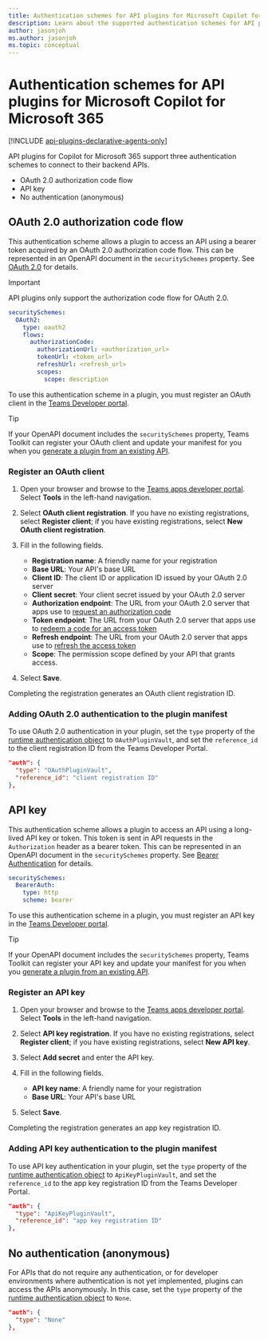 ```yaml
---
title: Authentication schemes for API plugins for Microsoft Copilot for Microsoft 365
description: Learn about the supported authentication schemes for API plugins in Microsoft Copilot for Microsoft 365
author: jasonjoh
ms.author: jasonjoh
ms.topic: conceptual
---
```


# Authentication schemes for API plugins for Microsoft Copilot for Microsoft 365

[!INCLUDE [api-plugins-declarative-agents-only](includes/api-plugins-declarative-agents-only.md)]

API plugins for Copilot for Microsoft 365 support three authentication schemes to connect to their backend APIs.

- OAuth 2.0 authorization code flow
- API key
- No authentication (anonymous)

## OAuth 2.0 authorization code flow

This authentication scheme allows a plugin to access an API using a bearer token acquired by an OAuth 2.0 authorization code flow. This can be represented in an OpenAPI document in the `securitySchemes` property. See [OAuth 2.0](https://swagger.io/docs/specification/authentication/oauth2/) for details.

> [!IMPORTANT]
> API plugins only support the authorization code flow for OAuth 2.0.

```yml
securitySchemes:
  OAuth2:
    type: oauth2
    flows:
      authorizationCode:
        authorizationUrl: <authorization_url>
        tokenUrl: <token_url>
        refreshUrl: <refresh_url>
        scopes:
          scope: description
```

To use this authentication scheme in a plugin, you must register an OAuth client in the [Teams Developer portal](https://dev.teams.microsoft.com/).

> [!TIP]
> If your OpenAPI document includes the `securitySchemes` property, Teams Toolkit can register your OAuth client and update your manifest for you when you [generate a plugin from an existing API](build-api-plugins-existing-api.md).

### Register an OAuth client

1. Open your browser and browse to the [Teams apps developer portal](https://dev.teams.microsoft.com/tools). Select **Tools** in the left-hand navigation.

1. Select **OAuth client registration**. If you have no existing registrations, select **Register client**; if you have existing registrations, select **New OAuth client registration**.

1. Fill in the following fields.

    - **Registration name**: A friendly name for your registration
    - **Base URL**: Your API's base URL
    - **Client ID**: The client ID or application ID issued by your OAuth 2.0 server
    - **Client secret**: Your client secret issued by your OAuth 2.0 server
    - **Authorization endpoint**: The URL from your OAuth 2.0 server that apps use to [request an authorization code](/entra/identity-platform/v2-oauth2-auth-code-flow#request-an-authorization-code)
    - **Token endpoint**: The URL from your OAuth 2.0 server that apps use to [redeem a code for an access token](/entra/identity-platform/v2-oauth2-auth-code-flow#redeem-a-code-for-an-access-token)
    - **Refresh endpoint**: The URL from your OAuth 2.0 server that apps use to [refresh the access token](/entra/identity-platform/v2-oauth2-auth-code-flow#refresh-the-access-token)
    - **Scope**: The permission scope defined by your API that grants access.

1. Select **Save**.

Completing the registration generates an OAuth client registration ID.

### Adding OAuth 2.0 authentication to the plugin manifest

To use OAuth 2.0 authentication in your plugin, set the `type` property of the [runtime authentication object](api-plugin-manifest.md#runtime-authentication-object) to `OAuthPluginVault`, and set the `reference_id` to the client registration ID from the Teams Developer Portal.

```json
"auth": {
  "type": "OAuthPluginVault",
  "reference_id": "client registration ID"
},
```

## API key

This authentication scheme allows a plugin to access an API using a long-lived API key or token. This token is sent in API requests in the `Authorization` header as a bearer token. This can be represented in an OpenAPI document in the `securitySchemes` property. See [Bearer Authentication](https://swagger.io/docs/specification/authentication/bearer-authentication/) for details.

```yml
securitySchemes:
  BearerAuth:
    type: http
    scheme: bearer
```

To use this authentication scheme in a plugin, you must register an API key in the [Teams Developer portal](https://dev.teams.microsoft.com/).

> [!TIP]
> If your OpenAPI document includes the `securitySchemes` property, Teams Toolkit can register your API key and update your manifest for you when you [generate a plugin from an existing API](build-api-plugins-existing-api.md).

### Register an API key

1. Open your browser and browse to the [Teams apps developer portal](https://dev.teams.microsoft.com/tools). Select **Tools** in the left-hand navigation.

1. Select **API key registration**. If you have no existing registrations, select **Register client**; if you have existing registrations, select **New API key**.

1. Select **Add secret** and enter the API key.

1. Fill in the following fields.

    - **API key name**: A friendly name for your registration
    - **Base URL**: Your API's base URL

1. Select **Save**.

Completing the registration generates an app key registration ID.

### Adding API key authentication to the plugin manifest

To use API key authentication in your plugin, set the `type` property of the [runtime authentication object](api-plugin-manifest.md#runtime-authentication-object) to `ApiKeyPluginVault`, and set the `reference_id` to the app key registration ID from the Teams Developer Portal.

```json
"auth": {
  "type": "ApiKeyPluginVault",
  "reference_id": "app key registration ID"
},
```

## No authentication (anonymous)

For APIs that do not require any authentication, or for developer environments where authentication is not yet implemented, plugins can access the APIs anonymously. In this case, set the `type` property of the [runtime authentication object](api-plugin-manifest.md#runtime-authentication-object) to `None`.

```json
"auth": {
  "type": "None"
},
```
